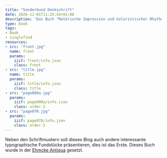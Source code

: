 ```yaml
---
title: "Sonderbund Denkschrift"
date: 2020-11-01T11:25:43+01:00
description: 'Das Buch "Malerische Impression und koloristischer Rhythmus : Beobachtungen über Malerei der Gegenwart ; Denkschrift des Sonderbundes auf die Ausstellung 1910" von Wilhelm Niemeyer erschien 1911 bei Bagel, Düsseldorf. <a class="worldcat" href="http://www.worldcat.org/oclc/886476252">&nbsp;</a>'
type: book
tags:
- Book
- singlefind
resources:
- src: "front.jpg"
  name: front
  params:
    iiif: front/info.json
    class: front
- src: "title.jpg"
  name: title
  params:
    iiif: title/info.json
    class: title
- src: "page000a.jpg"
  params:
    iiif: page000a/info.json
    class: order-1
- src: "page078.jpg"
  params:
    iiif: page078/info.json
    class: order-2
---
```

Neben den Schriftmustern soll dieses Blog auch andere interessante typographische Fundstücke präsentieren, dies ist das Erste.
Dieses Buch wurde in der [Ehmcke Antiqua](https://www.typografie.info/3/artikel.htm/wissen/ehmcke-antiqua/) gesetzt.
